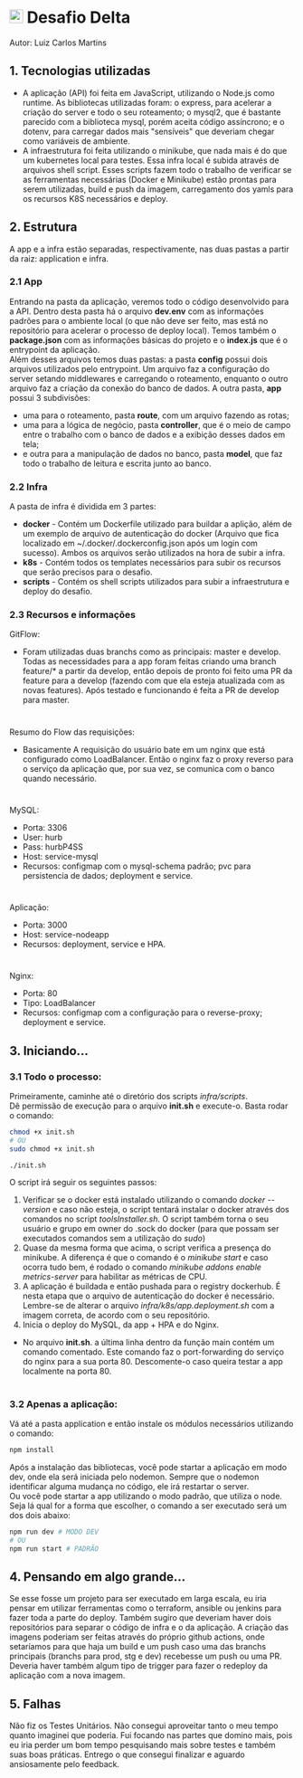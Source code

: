 # <img src="https://avatars1.githubusercontent.com/u/7063040?v=4&s=200.jpg" alt="HU" width="24" /> Desafio Delta
Autor: Luiz Carlos Martins

## 1. Tecnologias utilizadas
- A aplicação (API) foi feita em JavaScript, utilizando o Node.js como runtime. As bibliotecas utilizadas foram: o express, para acelerar a criação do server e todo o seu roteamento; o mysql2, que é bastante parecido com a biblioteca mysql, porém aceita código assíncrono; e o dotenv, para carregar dados mais "sensíveis" que deveriam chegar como variáveis de ambiente.
- A infraestrutura foi feita utilizando o minikube, que nada mais é do que um kubernetes local para testes. Essa infra local é subida através de arquivos shell script. Esses scripts fazem todo o trabalho de verificar se as ferramentas necessárias (Docker e Minikube) estão prontas para serem utilizadas, build e push da imagem, carregamento dos yamls para os recursos K8S necessários e deploy.

## 2. Estrutura
A app e a infra estão separadas, respectivamente, nas duas pastas a partir da raiz: application e infra.
### 2.1 App
Entrando na pasta da aplicação, veremos todo o código desenvolvido para a API. Dentro desta pasta há o arquivo **dev.env** com as informações padrões para o ambiente local (o que não deve ser feito, mas está no repositório para acelerar o processo de deploy local). Temos também o **package.json** com as informações básicas do projeto e o **index.js** que é o entrypoint da aplicação.  
Além desses arquivos temos duas pastas: a pasta **config** possui dois arquivos utilizados pelo entrypoint. Um arquivo faz a configuração do server setando middlewares e carregando o roteamento, enquanto o outro arquivo faz a criação da conexão do banco de dados. A outra pasta, **app** possui 3 subdivisões: 
- uma para o roteamento, pasta **route**, com um arquivo fazendo as rotas;
- uma para a lógica de negócio, pasta **controller**, que é o meio de campo entre o trabalho com o banco de dados e a exibição desses dados em tela;
- e outra para a manipulação de dados no banco, pasta **model**, que faz todo o trabalho de leitura e escrita junto ao banco.
### 2.2 Infra
A pasta de infra é dividida em 3 partes:
- **docker** - Contém um Dockerfile utilizado para buildar a aplição, além de um exemplo de arquivo de autenticação do docker (Arquivo que fica localizado em ~/.docker/.dockerconfig.json após um login com sucesso). Ambos os arquivos serão utilizados na hora de subir a infra.
- **k8s** - Contém todos os templates necessários para subir os recursos que serão precisos para o desafio.
- **scripts** - Contém os shell scripts utilizados para subir a infraestrutura e deploy do desafio.
### 2.3 Recursos e informações
GitFlow:
- Foram utilizadas duas branchs como as principais: master e develop. Todas as necessidades para a app foram feitas criando uma branch feature/* a partir da develop, então depois de pronto foi feito uma PR da feature para a develop (fazendo com que ela esteja atualizada com as novas features). Após testado e funcionando é feita a PR de develop para master.
#
Resumo do Flow das requisições:  
- Basicamente A requisição do usuário bate em um nginx que está configurado como LoadBalancer. Então o nginx faz o proxy reverso para o serviço da aplicação que, por sua vez, se comunica com o banco quando necessário.  
#
MySQL:  
- Porta: 3306
- User: hurb
- Pass: hurbP4SS
- Host: service-mysql
- Recursos: configmap com o mysql-schema padrão; pvc para persistencia de dados; deployment e service.
#
Aplicação:  
- Porta: 3000
- Host: service-nodeapp
- Recursos: deployment, service e HPA.
#
Nginx:  
- Porta: 80
- Tipo: LoadBalancer
- Recursos: configmap com a configuração para o reverse-proxy; deployment e service.


## 3. Iniciando...

### 3.1 Todo o processo:
Primeiramente, caminhe até o diretório dos scripts *infra/scripts*.  
Dê permissão de execução para o arquivo **init.sh** e execute-o. Basta rodar o comando:
```sh
chmod +x init.sh
# OU
sudo chmod +x init.sh

./init.sh
```
O script irá seguir os seguintes passos:
1. Verificar se o docker está instalado utilizando o comando *docker --version* e caso não esteja, o script tentará instalar o docker através dos comandos no script *toolsInstaller.sh*. O script também torna o seu usuário e grupo em owner do .sock do docker (para que possam ser executados comandos sem a utilização do *sudo*)
2. Quase da mesma forma que acima, o script verifica a presença do minikube. A diferença é que o comando é o *minikube start* e caso ocorra tudo bem, é rodado o comando *minikube addons enable metrics-server* para habilitar as métricas de CPU.
3. A aplicação é buildada e então pushada para o registry dockerhub. É nesta etapa que o arquivo de autenticação do docker é necessário. Lembre-se de alterar o arquivo *infra/k8s/app.deployment.sh* com a imagem correta, de acordo com o seu repositório.
4. Inicia o deploy do MySQL, da app + HPA e do Nginx.
* No arquivo **init.sh**. a última linha dentro da função main contém um comando comentado. Este comando faz o port-forwarding do serviço do nginx para a sua porta 80. Descomente-o caso queira testar a app localmente na porta 80.
#
### 3.2 Apenas a aplicação:
Vá até a pasta application e então instale os módulos necessários utilizando o comando:
```sh
npm install
```
Após a instalação das bibliotecas, você pode startar a aplicação em modo dev, onde ela será iniciada pelo nodemon. Sempre que o nodemon identificar alguma mudança no código, ele irá restartar o server.  
Ou você pode startar a app utilizando o modo padrão, que utiliza o node. Seja lá qual for a forma que escolher, o comando a ser executado será um dos dois abaixo:
```sh
npm run dev # MODO DEV
# OU
npm run start # PADRÃO
```

## 4. Pensando em algo grande...
Se esse fosse um projeto para ser executado em larga escala, eu iria pensar em utilizar ferramentas como o terraform, ansible ou jenkins para fazer toda a parte do deploy. Também sugiro que deveriam haver dois repositórios para separar o código de infra e o da aplicação.
A criação das imagens poderiam ser feitas através do próprio github actions, onde setaríamos para que haja um build e um push caso uma das branchs principais (branchs para prod, stg e dev) recebesse um push ou uma PR. Deveria haver também algum tipo de trigger para fazer o redeploy da aplicação com a nova imagem.

## 5. Falhas
Não fiz os Testes Unitários. Não consegui aproveitar tanto o meu tempo quanto imaginei que poderia. Fui focando nas partes que domino mais, pois eu iria perder um bom tempo pesquisando mais sobre testes e também suas boas práticas. Entrego o que consegui finalizar e aguardo ansiosamente pelo feedback.